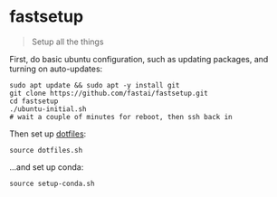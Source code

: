 # fastsetup
> Setup all the things

First, do basic ubuntu configuration, such as updating packages, and turning on auto-updates:

```
sudo apt update && sudo apt -y install git
git clone https://github.com/fastai/fastsetup.git
cd fastsetup
./ubuntu-initial.sh
# wait a couple of minutes for reboot, then ssh back in
```

Then set up [dotfiles](https://github.com/fastai/dotfiles):

```
source dotfiles.sh
```

...and set up conda:

```
source setup-conda.sh
```

